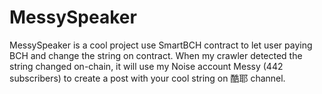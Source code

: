 # MessySpeaker
MessySpeaker is a cool project use SmartBCH contract to let user paying BCH and change the string on contract.
When my crawler detected the string changed on-chain, it will use my Noise account Messy (442 subscribers) to create a post with your cool string on 酷耶 channel.
